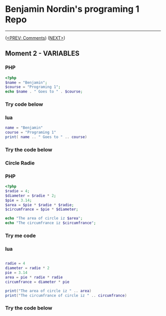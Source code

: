 #  Benjamin Nordin's programing 1 Repo #

***
([<PREV: Comments](../comments/code.md)) ([NEXT\>]())

##  Moment 2 - VARIABLES ##

### PHP ###

``` php
<?php
$name = "Benjamin";
$course = "Programing 1";
echo $name . " Goes to " . $course;
```
### Try code below ###

<script src="//repl.it/embed/Kuv6/1.js"></script>

### lua ###
``` lua
name = "Benjamin"
course = "Programing 1"
print( name .. " Goes to " .. course)
```

### Try the code below ###

<script src="//repl.it/embed/KuvN/2.js"></script>

### Circle Radie ###

### PHP ###

``` php
<?php
$radie = 4;
$diameter = $radie * 2;
$pie = 3.14;
$area = $pie * $radie * $radie;
$circumfrance = $pie * $diameter;

echo "The area of circle iz $area";
echo "The circumfrance iz $circumfrance";

```

### Try me code ###

<script src="//repl.it/embed/Kuv6/2.js"></script>

### lua ###

```lua

radie = 4
diameter = radie * 2
pie = 3.14
area = pie * radie * radie
circumfrance = diameter * pie

print("The area of circle iz " .. area)
print("The circumfrance of circle iz " .. circumfrance)
```
### Try the code below ###

<script src="//repl.it/embed/KuvN/3.js"></script>
